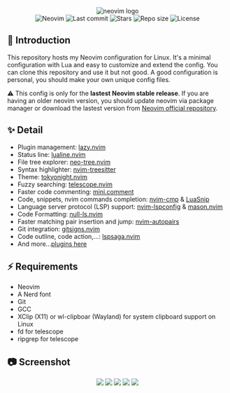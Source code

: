 <div align="center">
  <img alt="neovim logo" src="https://i.imgur.com/pzjkcPP.png" />
</div>

<div align="center">
  <img alt="Neovim" src="https://img.shields.io/github/v/release/neovim/neovim?style=for-the-badge&logo=neovim&color=C9CBFF&logoColor=57A143&labelColor=302D41&include_prerelease&sort=semver" />
  <img alt="Last commit" src="https://img.shields.io/github/last-commit/yeuxacucodon/neovim-config?style=for-the-badge&logo=github&color=8bd5ca&logoColor=D9E0EE&labelColor=302D41" />
  <img alt="Stars" src="https://img.shields.io/github/stars/yeuxacucodon/neovim-config?style=for-the-badge&logo=startrek&color=c69ff5&logoColor=FFE200&labelColor=302D41" />
  <img alt="Repo size" src="https://img.shields.io/github/repo-size/yeuxacucodon/neovim-config?color=%23DDB6F2&label=SIZE&logo=onlyoffice&style=for-the-badge&logoColor=D9E0EE&labelColor=302D41" />
  <img alt="License" src="https://img.shields.io/github/license/yeuxacucodon/neovim-config?style=for-the-badge&logo=bookstack&color=ee999f&logoColor=808080&labelColor=302D41" />
</div>

## 🚀 Introduction

This repository hosts my Neovim configuration for Linux. It's a minimal configuration with Lua and easy to customize and extend the config. You can clone this repository and use it but not good. A good configuration is personal, you should make your own unique config files.

⚠️ This config is only for the **lastest Neovim stable release**. If you are having an older neovim version, you should update neovim via package manager or download the lastest version from [Neovim official repository](https://github.com/neovim/neovim).

## ✨ Detail

- Plugin management: [lazy.nvim](https://github.com/folke/lazy.nvim)
- Status line: [lualine.nvim](https://github.com/nvim-lualine/lualine.nvim)
- File tree explorer: [neo-tree.nvim](https://github.com/nvim-neo-tree/neo-tree.nvim)
- Syntax highlighter: [nvim-treesitter](https://github.com/nvim-treesitter/nvim-treesitter)
- Theme: [tokyonight.nvim](https://github.com/folke/tokyonight.nvim)
- Fuzzy searching: [telescope.nvim](https://github.com/nvim-telescope/telescope.nvim)
- Faster code commenting: [mini.comment](https://github.com/echasnovski/mini.comment)
- Code, snippets, nvim commands completion: [nvim-cmp](https://github.com/hrsh7th/nvim-cmp) & [LuaSnip](https://github.com/L3MON4D3/LuaSnip)
- Language server protocol (LSP) support: [nvim-lspconfig](https://github.com/neovim/nvim-lspconfig) & [mason.nvim](https://github.com/williamboman/mason.nvim)
- Code Formatting: [null-ls.nvim](https://github.com/jose-elias-alvarez/null-ls.nvim)
- Faster matching pair insertion and jump: [nvim-autopairs](https://github.com/windwp/nvim-autopairs)
- Git integration: [gitsigns.nvim](https://github.com/lewis6991/gitsigns.nvim)
- Code outline, code action,...: [lspsaga.nvim](https://github.com/glepnir/lspsaga.nvim)
- And more...[plugins here](https://github.com/yeuxacucodon/neovim-config/tree/master/lua/plugins)

## ⚡️ Requirements

- Neovim
- A Nerd font
- Git
- GCC
- XClip (X11) or wl-clipboar (Wayland) for system clipboard support on Linux
- fd for telescope
- ripgrep for telescope

## 📷 Screenshot

<div align="center">
  <img src="https://i.imgur.com/iYBR9Rd.png" />
  <img src="https://i.imgur.com/BbE3ws6.png" />
  <img src="https://i.imgur.com/QWNRAg9.png" />
  <img src="https://i.imgur.com/gZytKuk.png" />
  <img src="https://i.imgur.com/fMPy4rA.png" />
</div>
